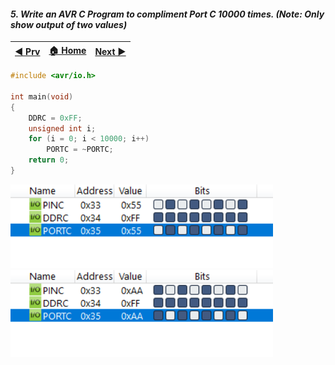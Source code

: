 
#### *5. Write an AVR C Program to compliment Port C 10000 times. (Note: Only show output of two values)*


|[◀️ Prv](../p4/readme.md)|[🏠 Home](/README.md)|[Next ▶️](../../practical-3/p1/readme.md)|
|---|---|---|

```c
#include <avr/io.h>

int main(void)
{
    DDRC = 0xFF;
    unsigned int i;
    for (i = 0; i < 10000; i++)
        PORTC = ~PORTC;
    return 0;
}
```
<img src="./p5-1.png" style="width:30em" title="output-1" alt="output-1" >

<img src="./p5-2.png" style="width:30em" title="output-2" alt="output-2" >
